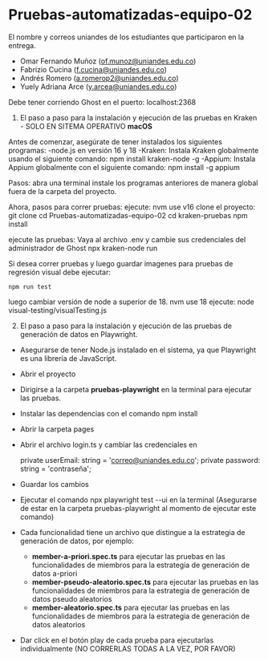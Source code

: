 # Pruebas-automatizadas-equipo-02

El nombre y correos uniandes de los estudiantes que participaron en la entrega.

- Omar Fernando Muñoz (of.munoz@uniandes.edu.co)
- Fabrizio Cucina (f.cucina@uniandes.edu.co)
- Andrés Romero (a.romerop2@uniandes.edu.co)
- Yuely Adriana Arce (y.arcea@uniandes.edu.co)

Debe tener corriendo Ghost en el puerto: localhost:2368

1. El paso a paso para la instalación y ejecución de las pruebas en Kraken -  SOLO EN SITEMA OPERATIVO **macOS**

Antes de comenzar, asegúrate de tener instalados los siguientes programas:
-node.js en versión 16 y 18
-Kraken: Instala Kraken globalmente usando el siguiente comando: npm install kraken-node -g
-Appium: Instala Appium globalmente con el siguiente comando: npm install -g appium

Pasos:
    abra una terminal
    instale los programas anteriores de manera global fuera de la carpeta del proyecto.


Ahora, pasos para correr pruebas:
    ejecute: nvm use v16
    clone el proyecto: git clone
    cd Pruebas-automatizadas-equipo-02
    cd kraken-pruebas
    npm install

ejecute las pruebas:
    Vaya al archivo .env y cambie sus credenciales del administrador de Ghost
    npx kraken-node run

Si desea correr pruebas y luego guardar imagenes para pruebas de regresión visual debe ejecutar:

    npm run test

luego cambiar versión de node a superior de 18.
    nvm use 18
    ejecute: node visual-testing/visualTesting.js


2. El paso a paso para la instalación y ejecución de las pruebas de generación de datos en Playwright.

- Asegurarse de tener Node.js instalado en el sistema, ya que Playwright es una librería de JavaScript.
- Abrir el proyecto
- Dirigirse a la carpeta **pruebas-playwright** en la terminal para ejecutar las pruebas.
- Instalar las dependencias con el comando npm install
- Abrir la carpeta pages
- Abrir el archivo login.ts y cambiar las credenciales en 

   private userEmail: string = 'correo@uniandes.edu.co';
   private password: string = 'contraseña';

- Guardar los cambios
- Ejecutar el comando npx playwright test --ui en la terminal (Asegurarse de estar en la carpeta pruebas-playwright al momento de ejecutar este comando)
- Cada funcionalidad tiene un archivo que distingue a la estrategia de generación de datos, por ejemplo:
  
    - **member-a-priori.spec.ts** para ejecutar las pruebas en las funcionalidades de miembros para la estrategia de generación de datos a-priori
    - **member-pseudo-aleatorio.spec.ts** para ejecutar las pruebas en las funcionalidades de miembros para la estrategia de generación de datos pseudo aleatorios
    - **member-aleatorio.spec.ts** para ejecutar las pruebas en las funcionalidades de miembros para la estrategia de generación de datos aleatorios

- Dar click en el botón play de cada prueba para ejecutarlas individualmente (NO CORRERLAS TODAS A LA VEZ, POR FAVOR)
